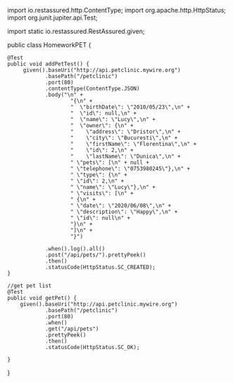 import io.restassured.http.ContentType;
import org.apache.http.HttpStatus;
import org.junit.jupiter.api.Test;

import static io.restassured.RestAssured.given;

public class HomeworkPET {

    @Test
    public void addPetTest() {
         given().baseUri("http://api.petclinic.mywire.org")
                .basePath("/petclinic")
                .port(80)
                .contentType(ContentType.JSON)
                .body("\n" +
                        "{\n" +
                        "  \"birthDate\": \"2010/05/23\",\n" +
                        "  \"id\": null,\n" +
                        "  \"name\": \"Lucy\",\n" +
                        "  \"owner\": {\n" +
                        "    \"address\": \"Dristor\",\n" +
                        "    \"city\": \"Bucuresti\",\n" +
                        "    \"firstName\": \"Florentina\",\n" +
                        "    \"id\": 2,\n" +
                        "    \"lastName\": \"Dunica\",\n" +
                        " \"pets\": [\n" + null +
                        " \"telephone\": \"0753980245\"},\n" +
                        " \"type\": {\n" +
                        " \"id\": 2,\n" +
                        " \"name\": \"Lucy\"},\n" +
                        " \"visits\": [\n" +
                        " {\n" +
                        " \"date\": \"2020/06/08\",\n" +
                        " \"description\": \"Happy\",\n" +
                        " \"id\": null\n" +
                        "}\n" +
                        "]\n" +
                        "}")

                .when().log().all()
                .post("/api/pets/").prettyPeek()
                .then()
                .statusCode(HttpStatus.SC_CREATED);
    }

    //get pet list
    @Test
    public void getPet() {
        given().baseUri("http://api.petclinic.mywire.org")
                .basePath("/petclinic")
                .port(80)
                .when()
                .get("/api/pets")
                .prettyPeek()
                .then()
                .statusCode(HttpStatus.SC_OK);

    }
}
